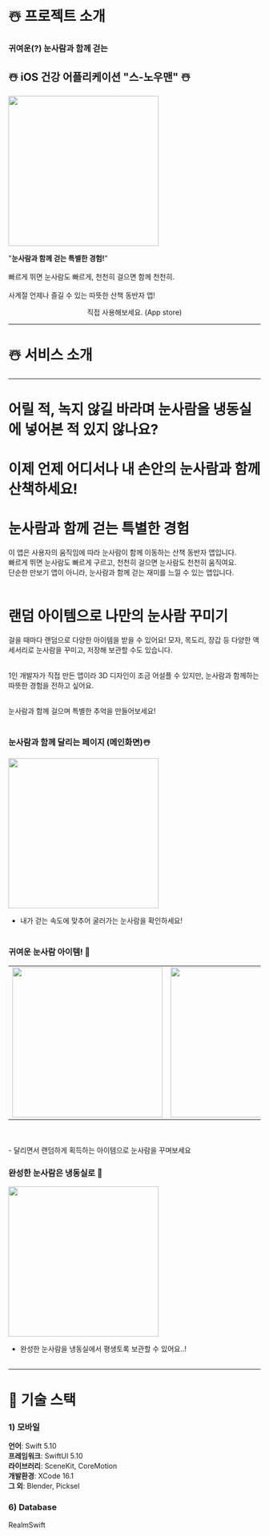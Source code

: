 # ☃️ 프로젝트 소개
### 귀여운(?) 눈사람과 함께 걷는
## ☃️ iOS 건강 어플리케이션 "스-노우맨" ☃️
<img src="https://github.com/user-attachments/assets/b50097b7-d856-4e0c-a5e1-681285ef5979" width="300" height="300">

"**눈사람과 함께 걷는 특별한 경험!**" <br> <br>
빠르게 뛰면 눈사람도 빠르게, 천천히 걸으면 함께 천천히.<br>   
사계절 언제나 즐길 수 있는 따뜻한 산책 동반자 앱! <br>


 <div style="text-align: center">직접 사용해보세요. (App store)</div>



***
# ☃️ 서비스 소개
***

# 어릴 적, 녹지 않길 바라며 눈사람을 냉동실에 넣어본 적 있지 않나요?<br>   
# 이제 언제 어디서나 내 손안의 눈사람과 함께 산책하세요!<br>   

# 눈사람과 함께 걷는 특별한 경험<br>   
이 앱은 사용자의 움직임에 따라 눈사람이 함께 이동하는 산책 동반자 앱입니다.<br>    빠르게 뛰면 눈사람도 빠르게 구르고, 천천히 걸으면 눈사람도 천천히 움직여요. <br>   단순한 만보기 앱이 아니라, 눈사람과 함께 걷는 재미를 느낄 수 있는 앱입니다.<br>   <br>   

# 랜덤 아이템으로 나만의 눈사람 꾸미기<br>   
걸을 때마다 랜덤으로 다양한 아이템을 받을 수 있어요! 모자, 목도리, 장갑 등 다양한 액세서리로 눈사람을 꾸미고, 저장해 보관할 수도 있습니다.<br>   <br>   

1인 개발자가 직접 만든 앱이라 3D 디자인이 조금 어설플 수 있지만, 눈사람과 함께하는 따뜻한 경험을 전하고 싶어요.<br>   <br>   

눈사람과 함께 걸으며 특별한 추억을 만들어보세요! <br><br>

### 눈사람과 함께 달리는 페이지 (메인화면)☃️

<img src="https://github.com/user-attachments/assets/6a6ee171-ade6-4b72-892b-a5adfe9e79f8" width="300"> <br>
- 내가 걷는 속도에 맞추어 굴러가는 눈사람을 확인하세요!<br>  <br>

### 귀여운 눈사람 아이템! 🎁
<table>
  <tr>
<td><img src="https://github.com/user-attachments/assets/b8774ffc-4612-4773-a0f8-e600b68625ef" width="300"></td>
<td><img src="https://github.com/user-attachments/assets/efe5bb59-567d-4b59-b077-000d4e41cb52" width="300"></td>
</tr>
</table>
  <br>
  <br>
- 달리면서 랜덤하게 획득하는 아이템으로 눈사람을 꾸며보세요 <br>

### 완성한 눈사람은 냉동실로 🧊
<img src="https://github.com/user-attachments/assets/893192ec-4037-450b-9b3e-da33d641b71c" width="300"><br>
- 완성한 눈사람을 냉동실에서 평생토록 보관할 수 있어요..!<br>  <br>


***
# 🤖 기술 스택

### 1) 모바일 
   **언어**: Swift 5.10 <br>
   **프레임워크**: SwiftUI 5.10 <br>
   **라이브러리**: SceneKit, CoreMotion <br>
   **개발환경**: XCode 16.1 <br>
   **그 외**: Blender, Picksel

### 6) Database 
   RealmSwift

